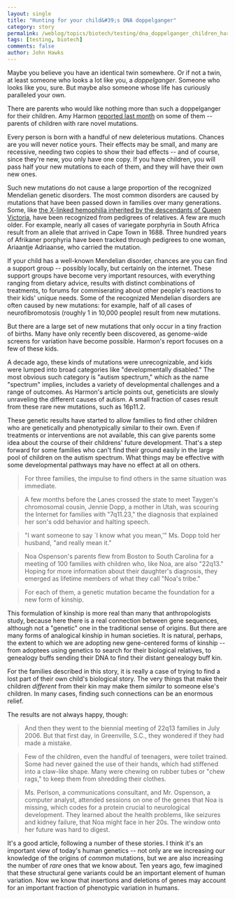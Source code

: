 ```yaml
---
layout: single 
title: "Hunting for your child&#39;s DNA doppelganger" 
category: story
permalink: /weblog/topics/biotech/testing/dna_doppelganger_children_harmon_2008.html
tags: [testing, biotech] 
comments: false 
author: John Hawks 
---
```



<p>
Maybe you believe you have an identical twin somewhere. Or if not a twin, at least someone who looks a lot like you, a <i>doppelganger</i>. Someone who looks like you, sure. But maybe also someone whose life has curiously paralleled your own. 
</p>

<p>
There are parents who would like nothing more than such a doppelganger for their children. Amy Harmon <a href="http://www.nytimes.com/2007/12/28/health/research/28dna.html">reported last month</a> on some of them -- parents of children with rare novel mutations. 
</p>

<p>
Every person is born with a handful of new deleterious mutations. Chances are you will never notice yours. Their effects may be small, and many are recessive, needing two copies to show their bad effects -- and of course, since they're new, you only have one copy. If you have children, you will pass half your new mutations to each of them, and they will have their own new ones. 
</p>

<p>
Such new mutations do not cause a large proportion of the recognized Mendelian genetic disorders. The most common disorders are caused by mutations that have been passed down in families over many generations. Some, like <a href="http://www.sciencecases.org/hemo/hemo.asp">the X-linked hemophilia inherited by the descendants of Queen Victoria</a>, have been recognized from pedigrees of relatives. A few are much older. For example, nearly all cases of variegate porphyria in South Africa result from an allele that arrived in Cape Town in 1688. Three hundred years of Afrikaner porphyria have been tracked through pedigrees to one woman, Ariaantje Adriaanse, who carried the mutation.
</p>

<p>
If your child has a well-known Mendelian disorder, chances are you can find a  support group -- possibly locally, but certainly on the internet. These support groups have become very important resources, with everything ranging from dietary advice, results with distinct combinations of treatments, to forums for commiserating about other people's reactions to their kids' unique needs. Some of the recognized Mendelian disorders are often caused by new mutations: for example, half of all cases of neurofibromotosis (roughly 1 in 10,000 people) result from new mutations. 
</p>

<p>
But there are a large set of new mutations that only occur in a tiny fraction of births. Many have only recently been discovered, as genome-wide screens for variation have become possible. Harmon's report focuses on a few of these kids. 
</p>

<p>
A decade ago, these kinds of mutations were unrecognizable, and kids were lumped into broad categories like "developmentally disabled." The most obvious such category is "autism spectrum," which as the name "spectrum" implies, includes a variety of developmental challenges and a range of outcomes. As Harmon's article points out, geneticists are slowly unraveling the different causes of autism. A small fraction of cases result from these rare new mutations, such as 16p11.2.
</p>

<p>
These genetic results have started to allow families to find other children who are genetically and phenotypically similar to their own. Even if treatments or interventions are not available, this can give parents some idea about the course of their childrens' future development. That's a step forward for some families who can't find their ground easily in the large pool of children on the autism spectrum. What things may be effective with some developmental pathways may have no effect at all on others. 
</p>

<blockquote>For three families, the impulse to find others in the same situation was immediate.</blockquote>

<blockquote>A few months before the Lanes crossed the state to meet Taygen's chromosomal cousin, Jennie Dopp, a mother in Utah, was scouring the Internet for families with "7q11.23," the diagnosis that explained her son's odd behavior and halting speech.</blockquote>

<blockquote>"I want someone to say `I know what you mean,'" Ms. Dopp told her husband, "and really mean it."</blockquote>

<blockquote>Noa Ospenson's parents flew from Boston to South Carolina for a meeting of 100 families with children who, like Noa, are also "22q13." Hoping for more information about their daughter's diagnosis, they emerged as lifetime members of what they call "Noa's tribe."</blockquote>

<blockquote>For each of them, a genetic mutation became the foundation for a new form of kinship.</blockquote>

<p>
This formulation of kinship is more real than many that anthropologists study, because here there is a real connection between gene sequences, although not a "genetic" one in the traditional sense of origins. But there are many forms of analogical kinship in human societies. It is natural, perhaps, the extent to which we are adopting new gene-centered forms of kinship -- from adoptees using genetics to search for their biological relatives, to genealogy buffs sending their DNA to find their distant genealogy buff kin. 
</p>

<p>
For the families described in this story, it is really a case of trying to find a lost part of their own child's biological story. The very things that make their children <i>different</i> from their kin may make them <i>similar</i> to someone else's children. In many cases, finding such connections can be an enormous relief. 
</p>

<p>
The results are not always happy, though: 
</p>

<blockquote>And then they went to the biennial meeting of 22q13 families in July 2006. But that first day, in Greenville, S.C., they wondered if they had made a mistake.</blockquote>

<blockquote>Few of the children, even the handful of teenagers, were toilet trained. Some had never gained the use of their hands, which had stiffened into a claw-like shape. Many were chewing on rubber tubes or "chew rags," to keep them from shredding their clothes.</blockquote>

<blockquote>Ms. Perlson, a communications consultant, and Mr. Ospenson, a computer analyst, attended sessions on one of the genes that Noa is missing, which codes for a protein crucial to neurological development. They learned about the health problems, like seizures and kidney failure, that Noa might face in her 20s. The window onto her future was hard to digest.</blockquote>

<p>
It's a good article, following a number of these stories. I think it's an important view of today's human genetics -- not only are we increasing our knowledge of the origins of <i>common</i> mutations, but we are also increasing the number of <i>rare</i> ones that we know about. Ten years ago, few imagined that these structural gene variants could be an important element of human variation. Now we know that insertions and deletions of genes may account for an important fraction of phenotypic variation in humans. 
</p>


